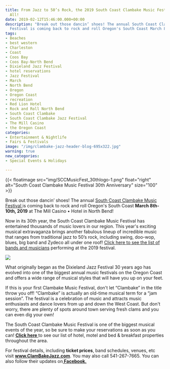 ```yaml
---
title: From Jazz to 50’s Rock, the 2019 South Coast Clambake Music Festival Has It
  All!
date: 2019-02-12T15:46:00.000+00:00
description: "Break out those dancin’ shoes! The annual South Coast Clambake Music
  Festival is coming back to rock and roll Oregon's South Coast March 8th-10th, 2019!\n\n"
tags:
- Beaches
- best western
- Charleston
- Coast
- Coos Bay
- Coos Bay-North Bend
- Dixieland Jazz Festival
- hotel reservations
- Jazz Festival
- March
- North Bend
- Oregon
- Oregon Coast
- recreation
- Red Lion Hotel
- Rock and Roll North Bend
- South Coast Clambake
- South Coast Clambake Jazz Festival
- The Mill Casino
- the Oregon Coast
categories:
- Entertainment & Nightlife
- Fairs & Festivals
image: "/img/clambake-jazz-header-blog-695x322.jpg"
warning: true
new_categories:
- Special Events & Holidays

---
```

{{< floatimage src="img/SCCMusicFest_30thlogo-1.png" float="right" alt="South Coast Clambake Music Festival 30th Anniversary" size="100" >}}

Break out those dancin’ shoes! The annual <a href="https://clambakejazz.com/" target="_blank" rel="noopener noreferrer">South Coast Clambake Music Festival </a>  is coming back to rock and roll Oregon's South Coast <strong>March 8th-10th, 2019</strong> at The Mill Casino • Hotel in North Bend!

Now in its 30th year, the South Coast Clambake Music Festival has entertained thousands of music lovers in our region. This year's exciting musical extravaganza brings another fabulous lineup of incredible music that ranges from traditional jazz to 50’s rock, including swing, doo-wop, blues, big band and Zydeco all under one roof! [Click here to see the list of bands and musicians](https://clambakejazz.com/our-bands/) performing at the 2019 festival.

![](/img/DSC_3224.jpeg)

What originally began as the Dixieland Jazz Festival 30 years ago has evolved into one of the biggest annual music festivals on the Oregon Coast and offers a wide range of musical styles that will have you up on your feet.

If this is your first Clambake Music Festival, don't let “Clambake” in the title throw you off! “Clambake” is actually an old-time musical term for a “jam session”. The festival is a celebration of music and attracts music enthusiasts and dance lovers from up and down the West Coast. But don't worry, there are plenty of spots around town serving fresh clams and you can even dig your own!

The South Coast Clambake Music Festival is one of the biggest musical events of the year, so be sure to make your reservations as soon as you can! <a href="http://oregonsadventurecoast.com/lodging/" target="_blank" rel="noopener noreferrer"><strong>Click here</strong> </a>to see our list of hotel, motel and bed & breakfast properties throughout the area.

For festival details, including <strong>ticket prices</strong>, band schedules, venues, etc visit <strong><a href="http://www.clambakejazz.org/" target="_blank" rel="noopener noreferrer">www.ClamBakeJazz.com</a></strong>. You may also call 541-267-7665. You can also follow their updates on<strong><a href="https://www.facebook.com/clambakejazz" target="_blank" rel="noopener noreferrer"> Facebook.</a></strong>